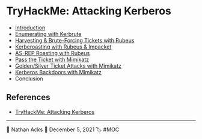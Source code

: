 # TryHackMe: Attacking Kerberos

* [Introduction](../log/2021-12-05%20TryHackMe%20-%20Complete%20Beginner%20(Supplements).md)
* [Enumerating with Kerbrute](../log/2021-12-05%20TryHackMe%20-%20Complete%20Beginner%20(Supplements).md)
* [Harvesting & Brute-Forcing Tickets with Rubeus](../log/2021-12-05%20TryHackMe%20-%20Complete%20Beginner%20(Supplements).md)
* [Kerberoasting with Rubeus & Impacket](../log/2021-12-05%20TryHackMe%20-%20Complete%20Beginner%20(Supplements).md)
* [AS-REP Roasting with Rubeus](../log/2021-12-05%20TryHackMe%20-%20Complete%20Beginner%20(Supplements).md)
* [Pass the Ticket with Mimikatz](../log/2021-12-05%20TryHackMe%20-%20Complete%20Beginner%20(Supplements).md)
* [Golden/Silver Ticket Attacks with Mimikatz](../log/2021-12-05%20TryHackMe%20-%20Complete%20Beginner%20(Supplements).md)
* [Kerberos Backdoors with Mimikatz](../log/2021-12-05%20TryHackMe%20-%20Complete%20Beginner%20(Supplements).md)
* Conclusion

## References

* [TryHackMe: Attacking Kerberos](https://tryhackme.com/room/attackingkerberos)

- - - -

👤 Nathan Acks
📅 December 5, 2021
🏷️ #MOC
